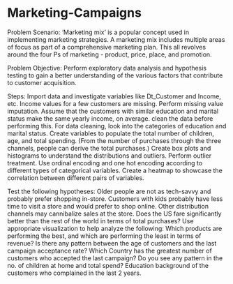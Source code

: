 # Marketing-Campaigns
Problem Scenario:
‘Marketing mix’ is a popular concept used in implementing marketing strategies. A marketing mix includes multiple areas of focus as part of a comprehensive marketing plan. This all revolves around the four Ps of marketing - product, price, place, and promotion.

Problem Objective:
Perform exploratory data analysis and hypothesis testing to gain a better understanding of the various factors that contribute to customer acquisition.

Steps:
Import data and investigate variables like Dt_Customer and Income, etc.
Income values for a few customers are missing.
Perform missing value imputation.
Assume that the customers with similar education and marital status make the same yearly income, on average.
clean the data before performing this. For data cleaning, look into the categories of education and marital status. 
Create variables to populate the total number of children, age, and total spending.
(From the number of purchases through the three channels, people can derive the total purchases.)
Create box plots and histograms to understand the distributions and outliers. Perform outlier treatment.
Use ordinal encoding and one hot encoding according to different types of categorical variables.
Create a heatmap to showcase the correlation between different pairs of variables.

Test the following hypotheses:
Older people are not as tech-savvy and probably prefer shopping in-store.
Customers with kids probably have less time to visit a store and would prefer to shop online.
Other distribution channels may cannibalize sales at the store.
Does the US fare significantly better than the rest of the world in terms of total purchases?
Use appropriate visualization to help analyze the following:
Which products are performing the best, and which are performing the least in terms of revenue?
Is there any pattern between the age of customers and the last campaign acceptance rate?
Which Country has the greatest number of customers who accepted the last campaign?
Do you see any pattern in the no. of children at home and total spend?
Education background of the customers who complained in the last 2 years.
